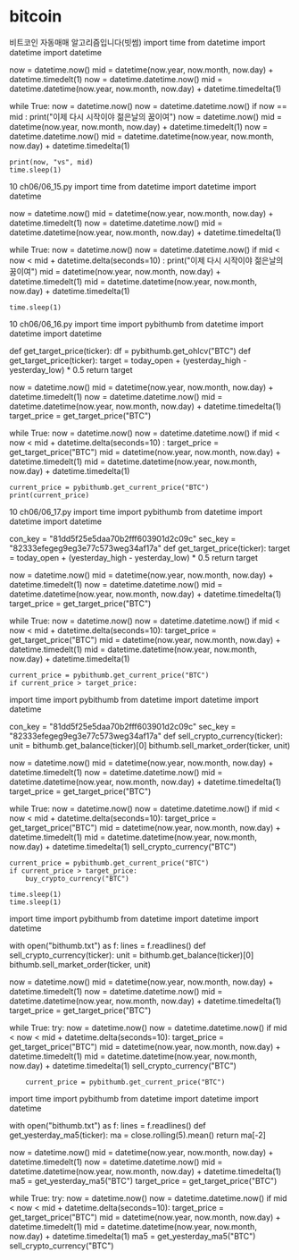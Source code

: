 # bitcoin
비트코인 자동매매 알고리즘입니다(빗썸)
import time
from datetime import datetime
import datetime

now = datetime.now()
mid = datetime(now.year, now.month, now.day) + datetime.timedelt(1)
now = datetime.datetime.now()
mid = datetime.datetime(now.year, now.month, now.day) + datetime.timedelta(1)

while True:
    now = datetime.now()
    now = datetime.datetime.now()
    if now == mid : 
        print("이제 다시 시작이야 젊은날의 꿈이여")
        now = datetime.now()
        mid = datetime(now.year, now.month, now.day) + datetime.timedelt(1)
        now = datetime.datetime.now()
        mid = datetime.datetime(now.year, now.month, now.day) + datetime.timedelta(1)

    print(now, "vs", mid)
    time.sleep(1)
 10  ch06/06_15.py 
import time
from datetime import datetime
import datetime

now = datetime.now()
mid = datetime(now.year, now.month, now.day) + datetime.timedelt(1)
now = datetime.datetime.now()
mid = datetime.datetime(now.year, now.month, now.day) + datetime.timedelta(1)

while True:
    now = datetime.now()
    now = datetime.datetime.now()
    if mid < now < mid + datetime.delta(seconds=10) : 
        print("이제 다시 시작이야 젊은날의 꿈이여")
        mid = datetime(now.year, now.month, now.day) + datetime.timedelt(1)
        mid = datetime.datetime(now.year, now.month, now.day) + datetime.timedelta(1)

    time.sleep(1) 
  10  ch06/06_16.py 
import time
import pybithumb
from datetime import datetime
import datetime

def get_target_price(ticker):
    df = pybithumb.get_ohlcv("BTC")
def get_target_price(ticker):
    target = today_open + (yesterday_high - yesterday_low) * 0.5
    return target

now = datetime.now()
mid = datetime(now.year, now.month, now.day) + datetime.timedelt(1)
now = datetime.datetime.now()
mid = datetime.datetime(now.year, now.month, now.day) + datetime.timedelta(1)
target_price = get_target_price("BTC")

while True:
    now = datetime.now()
    now = datetime.datetime.now()
    if mid < now < mid + datetime.delta(seconds=10) : 
        target_price = get_target_price("BTC")
        mid = datetime(now.year, now.month, now.day) + datetime.timedelt(1)
        mid = datetime.datetime(now.year, now.month, now.day) + datetime.timedelta(1)

    current_price = pybithumb.get_current_price("BTC")
    print(current_price)
  10  ch06/06_17.py 
import time
import pybithumb
from datetime import datetime
import datetime

con_key = "81dd5f25e5daa70b2fff603901d2c09c"
sec_key = "82333efegeg9eg3e77c573weg34af17a"
def get_target_price(ticker):
    target = today_open + (yesterday_high - yesterday_low) * 0.5
    return target

now = datetime.now()
mid = datetime(now.year, now.month, now.day) + datetime.timedelt(1)
now = datetime.datetime.now()
mid = datetime.datetime(now.year, now.month, now.day) + datetime.timedelta(1)
target_price = get_target_price("BTC")

while True:
    now = datetime.now()
    now = datetime.datetime.now()
    if mid < now < mid + datetime.delta(seconds=10): 
        target_price = get_target_price("BTC")
        mid = datetime(now.year, now.month, now.day) + datetime.timedelt(1)
        mid = datetime.datetime(now.year, now.month, now.day) + datetime.timedelta(1)

    current_price = pybithumb.get_current_price("BTC")
    if current_price > target_price:
import time
import pybithumb
from datetime import datetime
import datetime

con_key = "81dd5f25e5daa70b2fff603901d2c09c"
sec_key = "82333efegeg9eg3e77c573weg34af17a"
def sell_crypto_currency(ticker):
    unit = bithumb.get_balance(ticker)[0]
    bithumb.sell_market_order(ticker, unit)

now = datetime.now()
mid = datetime(now.year, now.month, now.day) + datetime.timedelt(1)
now = datetime.datetime.now()
mid = datetime.datetime(now.year, now.month, now.day) + datetime.timedelta(1)
target_price = get_target_price("BTC")

while True:
    now = datetime.now()
    now = datetime.datetime.now()
    if mid < now < mid + datetime.delta(seconds=10): 
        target_price = get_target_price("BTC")
        mid = datetime(now.year, now.month, now.day) + datetime.timedelt(1)
        mid = datetime.datetime(now.year, now.month, now.day) + datetime.timedelta(1)
        sell_crypto_currency("BTC")

    current_price = pybithumb.get_current_price("BTC")
    if current_price > target_price:
        buy_crypto_currency("BTC")

    time.sleep(1) 
    time.sleep(1)
import time
import pybithumb
from datetime import datetime
import datetime

with open("bithumb.txt") as f:
    lines = f.readlines()
def sell_crypto_currency(ticker):
    unit = bithumb.get_balance(ticker)[0]
    bithumb.sell_market_order(ticker, unit)

now = datetime.now()
mid = datetime(now.year, now.month, now.day) + datetime.timedelt(1)
now = datetime.datetime.now()
mid = datetime.datetime(now.year, now.month, now.day) + datetime.timedelta(1)
target_price = get_target_price("BTC")

while True:
    try:
        now = datetime.now()
        now = datetime.datetime.now()
        if mid < now < mid + datetime.delta(seconds=10): 
            target_price = get_target_price("BTC")
            mid = datetime(now.year, now.month, now.day) + datetime.timedelt(1)
            mid = datetime.datetime(now.year, now.month, now.day) + datetime.timedelta(1)
            sell_crypto_currency("BTC")

        current_price = pybithumb.get_current_price("BTC")
import time
import pybithumb
from datetime import datetime
import datetime

with open("bithumb.txt") as f:
    lines = f.readlines()
def get_yesterday_ma5(ticker):
    ma = close.rolling(5).mean()
    return ma[-2]

now = datetime.now()
mid = datetime(now.year, now.month, now.day) + datetime.timedelt(1)
now = datetime.datetime.now()
mid = datetime.datetime(now.year, now.month, now.day) + datetime.timedelta(1)
ma5 = get_yesterday_ma5("BTC")
target_price = get_target_price("BTC")

while True:
    try:
        now = datetime.now()
        now = datetime.datetime.now()
        if mid < now < mid + datetime.delta(seconds=10): 
            target_price = get_target_price("BTC")
            mid = datetime(now.year, now.month, now.day) + datetime.timedelt(1)
            mid = datetime.datetime(now.year, now.month, now.day) + datetime.timedelta(1)
            ma5 = get_yesterday_ma5("BTC")
            sell_crypto_currency("BTC")
